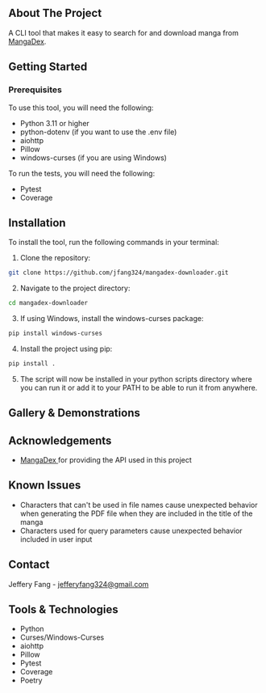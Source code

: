 ## About The Project

A CLI tool that makes it easy to search for and download manga from [MangaDex](https://mangadex.org/).

## Getting Started

### Prerequisites

To use this tool, you will need the following:

-   Python 3.11 or higher
-   python-dotenv (if you want to use the .env file)
-   aiohttp
-   Pillow
-   windows-curses (if you are using Windows)

To run the tests, you will need the following:

-   Pytest
-   Coverage

## Installation

To install the tool, run the following commands in your terminal:

1. Clone the repository:

```bash
git clone https://github.com/jfang324/mangadex-downloader.git
```

2. Navigate to the project directory:

```bash
cd mangadex-downloader
```

3. If using Windows, install the windows-curses package:

```bash
pip install windows-curses
```

4. Install the project using pip:

```bash
pip install .
```

5. The script will now be installed in your python scripts directory where you can run it or add it to your PATH to be able to run it from anywhere.

## Gallery & Demonstrations

## Acknowledgements

-   [MangaDex ](https://mangadex.org/) for providing the API used in this project

## Known Issues

-   Characters that can't be used in file names cause unexpected behavior when generating the PDF file when they are included in the title of the manga
-   Characters used for query parameters cause unexpected behavior included in user input

## Contact

Jeffery Fang - [jefferyfang324@gmail.com](mailto:jefferyfang324@gmail.com)

## Tools & Technologies

-   Python
-   Curses/Windows-Curses
-   aiohttp
-   Pillow
-   Pytest
-   Coverage
-   Poetry
